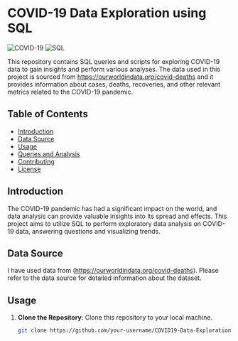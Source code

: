 # COVID-19 Data Exploration using SQL

![COVID-19](https://img.shields.io/badge/COVID--19-Data%20Exploration-blue)
![SQL](https://img.shields.io/badge/SQL-Data%20Analysis-brightgreen)

This repository contains SQL queries and scripts for exploring COVID-19 data to gain insights and perform various analyses. The data used in this project is sourced from https://ourworldindata.org/covid-deaths and it provides information about cases, deaths, recoveries, and other relevant metrics related to the COVID-19 pandemic.

## Table of Contents

- [Introduction](#introduction)
- [Data Source](#data-source)
- [Usage](#usage)
- [Queries and Analysis](#queries-and-analysis)
- [Contributing](#contributing)
- [License](#license)

## Introduction

The COVID-19 pandemic has had a significant impact on the world, and data analysis can provide valuable insights into its spread and effects. This project aims to utilize SQL to perform exploratory data analysis on COVID-19 data, answering questions and visualizing trends.

## Data Source

I have used data from (https://ourworldindata.org/covid-deaths). Please refer to the data source for detailed information about the dataset.

## Usage

1. **Clone the Repository**: Clone this repository to your local machine.

   ```bash
   git clone https://github.com/your-username/COVID19-Data-Exploration-SQL.git
